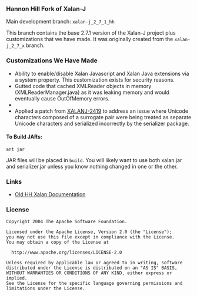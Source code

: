 ### Hannon Hill Fork of Xalan-J
Main development branch: `xalan-j_2_7_1_hh`

This branch contains the base 2.7.1 version of the Xalan-J project plus customizations that we have made.  It was originally created from the `xalan-j_2_7_x` branch.

### Customizations We Have Made
- Ability to enable/disable Xalan Javascript and Xalan Java extensions via a system property.  This customization exists for security reasons.
- Gutted code that cached XMLReader objects in memory (XMLReaderManager.java) as it was leaking memory and would eventually cause OutOfMemory errors.
- 
- Applied a patch from [XALANJ-2419](https://issues.apache.org/jira/browse/XALANJ-2419) to address an issue where Unicode characters composed of a surrogate pair were being treated as separate Unicode characters and serialized incorrectly by the serializer package.

#### To Build JARs:
```
ant jar
```

JAR files will be placed in `build`.  You will likely want to use both xalan.jar and serializer.jar unless you know nothing changed in one or the other.

### Links
- [Old HH Xalan Documentation](https://hannonhill.jira.com/wiki/spaces/CSCD/pages/8651846/Upgrading+XalanJ)

### License
```
Copyright 2004 The Apache Software Foundation.

Licensed under the Apache License, Version 2.0 (the "License");
you may not use this file except in compliance with the License.
You may obtain a copy of the License at

  http://www.apache.org/licenses/LICENSE-2.0

Unless required by applicable law or agreed to in writing, software
distributed under the License is distributed on an "AS IS" BASIS,
WITHOUT WARRANTIES OR CONDITIONS OF ANY KIND, either express or implied.
See the License for the specific language governing permissions and
limitations under the License.
```